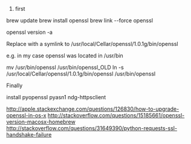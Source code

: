 1. first 


brew update
brew install openssl
brew link --force openssl

openssl version -a

Replace with a symlink to /usr/local/Cellar/openssl/1.0.1g/bin/openssl

e.g. in my case openssl was located in /usr/bin

mv /usr/bin/openssl /usr/bin/openssl_OLD
ln -s /usr/local/Cellar/openssl/1.0.1g/bin/openssl /usr/bin/openssl

Finally 

install pyopenssl pyasn1 ndg-httpsclient

http://apple.stackexchange.com/questions/126830/how-to-upgrade-openssl-in-os-x
http://stackoverflow.com/questions/15185661/openssl-version-macosx-homebrew
http://stackoverflow.com/questions/31649390/python-requests-ssl-handshake-failure